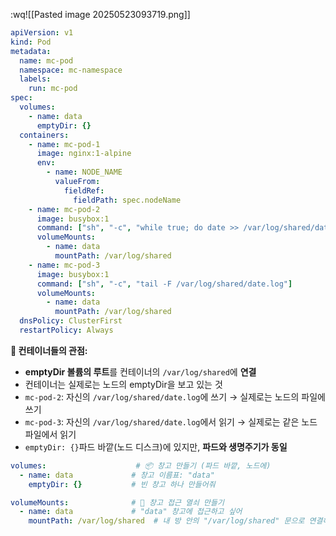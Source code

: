 :wq![[Pasted image 20250523093719.png]]

```yaml
apiVersion: v1
kind: Pod
metadata:
  name: mc-pod
  namespace: mc-namespace
  labels:
    run: mc-pod
spec:
  volumes:
    - name: data
      emptyDir: {}
  containers:
    - name: mc-pod-1
      image: nginx:1-alpine
      env:
        - name: NODE_NAME
          valueFrom:
            fieldRef:
              fieldPath: spec.nodeName
    - name: mc-pod-2
      image: busybox:1
      command: ["sh", "-c", "while true; do date >> /var/log/shared/date.log; sleep 1; done"]
      volumeMounts:
        - name: data
          mountPath: /var/log/shared
    - name: mc-pod-3
      image: busybox:1
      command: ["sh", "-c", "tail -F /var/log/shared/date.log"]
      volumeMounts:
        - name: data
          mountPath: /var/log/shared
  dnsPolicy: ClusterFirst
  restartPolicy: Always
```

**🔹 컨테이너들의 관점:**

- **emptyDir 볼륨의 루트**를 컨테이너의 `/var/log/shared`에 **연결**
- 컨테이너는 실제로는 노드의 emptyDir을 보고 있는 것
- `mc-pod-2`: 자신의 `/var/log/shared/date.log`에 쓰기 → 실제로는 노드의 파일에 쓰기
- `mc-pod-3`: 자신의 `/var/log/shared/date.log`에서 읽기 → 실제로는 같은 노드 파일에서 읽기
- `emptyDir: {}`파드 바깥(노드 디스크)에 있지만, **파드와 생명주기가 동일**

```yaml
volumes:                    # 📦 창고 만들기 (파드 바깥, 노드에)
  - name: data             # 창고 이름표: "data"
    emptyDir: {}           # 빈 창고 하나 만들어줘

volumeMounts:              # 🔑 창고 접근 열쇠 만들기
  - name: data             # "data" 창고에 접근하고 싶어
    mountPath: /var/log/shared  # 내 방 안의 "/var/log/shared" 문으로 연결해줘
```
